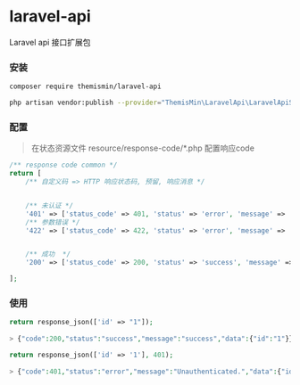 # laravel-api

Laravel api 接口扩展包

### 安装

```bash
composer require themismin/laravel-api

php artisan vendor:publish --provider="ThemisMin\LaravelApi\LaravelApiServiceProvider"
```

### 配置
> 在状态资源文件 resource/response-code/*.php 配置响应code
```php
/** response code common */
return [
    /** 自定义码 => HTTP 响应状态码, 预留, 响应消息 */


    /** 未认证 */
    '401' => ['status_code' => 401, 'status' => 'error', 'message' => 'Unauthenticated.',],
    /** 参数错误 */
    '422' => ['status_code' => 422, 'status' => 'error', 'message' => 'The given data was invalid.',],


    /** 成功  */
    '200' => ['status_code' => 200, 'status' => 'success', 'message' => '成功',],

];
```

### 使用
```php
return response_json(['id' => "1"]);
 
> {"code":200,"status":"success","message":"success","data":{"id":"1"}}
```

```php
return response_json(['id' => '1'], 401);
 
> {"code":401,"status":"error","message":"Unauthenticated.","data":{"id":"1"}}
```